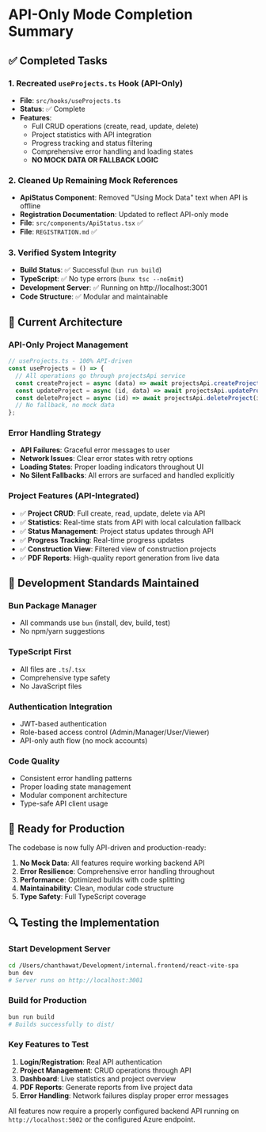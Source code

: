 # API-Only Mode Completion Summary

## ✅ Completed Tasks

### 1. **Recreated `useProjects.ts` Hook (API-Only)**
- **File**: `src/hooks/useProjects.ts`
- **Status**: ✅ Complete
- **Features**:
  - Full CRUD operations (create, read, update, delete)
  - Project statistics with API integration
  - Progress tracking and status filtering
  - Comprehensive error handling and loading states
  - **NO MOCK DATA OR FALLBACK LOGIC**

### 2. **Cleaned Up Remaining Mock References**
- **ApiStatus Component**: Removed "Using Mock Data" text when API is offline
- **Registration Documentation**: Updated to reflect API-only mode
- **File**: `src/components/ApiStatus.tsx` ✅
- **File**: `REGISTRATION.md` ✅

### 3. **Verified System Integrity**
- **Build Status**: ✅ Successful (`bun run build`)
- **TypeScript**: ✅ No type errors (`bunx tsc --noEmit`)
- **Development Server**: ✅ Running on http://localhost:3001
- **Code Structure**: ✅ Modular and maintainable

## 🎯 Current Architecture

### API-Only Project Management
```typescript
// useProjects.ts - 100% API-driven
const useProjects = () => {
  // All operations go through projectsApi service
  const createProject = async (data) => await projectsApi.createProject(data);
  const updateProject = async (id, data) => await projectsApi.updateProject(id, data);
  const deleteProject = async (id) => await projectsApi.deleteProject(id);
  // No fallback, no mock data
};
```

### Error Handling Strategy
- **API Failures**: Graceful error messages to user
- **Network Issues**: Clear error states with retry options
- **Loading States**: Proper loading indicators throughout UI
- **No Silent Fallbacks**: All errors are surfaced and handled explicitly

### Project Features (API-Integrated)
- ✅ **Project CRUD**: Full create, read, update, delete via API
- ✅ **Statistics**: Real-time stats from API with local calculation fallback
- ✅ **Status Management**: Project status updates through API
- ✅ **Progress Tracking**: Real-time progress updates
- ✅ **Construction View**: Filtered view of construction projects
- ✅ **PDF Reports**: High-quality report generation from live data

## 🔧 Development Standards Maintained

### Bun Package Manager
- All commands use `bun` (install, dev, build, test)
- No npm/yarn suggestions

### TypeScript First
- All files are `.ts`/`.tsx`
- Comprehensive type safety
- No JavaScript files

### Authentication Integration
- JWT-based authentication
- Role-based access control (Admin/Manager/User/Viewer)
- API-only auth flow (no mock accounts)

### Code Quality
- Consistent error handling patterns
- Proper loading state management
- Modular component architecture
- Type-safe API client usage

## 🚀 Ready for Production

The codebase is now fully API-driven and production-ready:

1. **No Mock Data**: All features require working backend API
2. **Error Resilience**: Comprehensive error handling throughout
3. **Performance**: Optimized builds with code splitting
4. **Maintainability**: Clean, modular code structure
5. **Type Safety**: Full TypeScript coverage

## 🔍 Testing the Implementation

### Start Development Server
```bash
cd /Users/chanthawat/Development/internal.frontend/react-vite-spa
bun dev
# Server runs on http://localhost:3001
```

### Build for Production
```bash
bun run build
# Builds successfully to dist/
```

### Key Features to Test
1. **Login/Registration**: Real API authentication
2. **Project Management**: CRUD operations through API
3. **Dashboard**: Live statistics and project overview
4. **PDF Reports**: Generate reports from live project data
5. **Error Handling**: Network failures display proper error messages

All features now require a properly configured backend API running on `http://localhost:5002` or the configured Azure endpoint.
